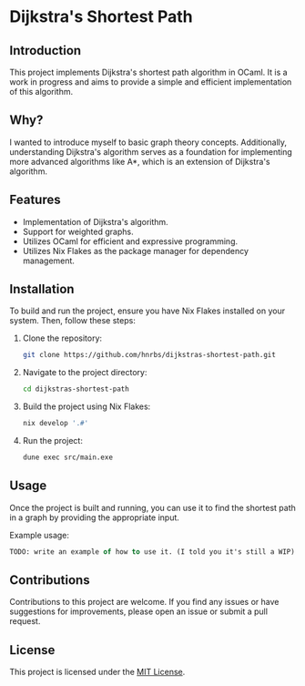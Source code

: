 # Dijkstra's Shortest Path

## Introduction
This project implements Dijkstra's shortest path algorithm in OCaml. It is a work in progress and aims to provide a simple and efficient implementation of this algorithm.

## Why?
I wanted to introduce myself to basic graph theory concepts. Additionally, understanding Dijkstra's algorithm serves as a foundation for implementing more advanced algorithms like A*, which is an extension of Dijkstra's algorithm.

## Features
- Implementation of Dijkstra's algorithm.
- Support for weighted graphs.
- Utilizes OCaml for efficient and expressive programming.
- Utilizes Nix Flakes as the package manager for dependency management.

## Installation
To build and run the project, ensure you have Nix Flakes installed on your system. Then, follow these steps:

1. Clone the repository:
    ```bash
    git clone https://github.com/hnrbs/dijkstras-shortest-path.git
    ```
2. Navigate to the project directory:
    ```bash
    cd dijkstras-shortest-path
    ```
3. Build the project using Nix Flakes:
    ```bash
    nix develop '.#'
    ```
4. Run the project:
    ```bash
    dune exec src/main.exe
    ```

## Usage
Once the project is built and running, you can use it to find the shortest path in a graph by providing the appropriate input.

Example usage:
```ocaml
TODO: write an example of how to use it. (I told you it's still a WIP)
```

## Contributions
Contributions to this project are welcome. If you find any issues or have suggestions for improvements, please open an issue or submit a pull request.

## License
This project is licensed under the [MIT License](LICENSE).

